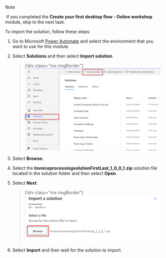 > [!NOTE]
> If you completed the **Create your first desktop flow - Online workshop** module, skip to the next task.

To import the solution, follow these steps:

1. Go to Microsoft [Power Automate](https://powerautomate.microsoft.com/?azure-portal=true) and select the environment that you want to use for this module.

1. Select **Solutions** and then select **Import solution**.

   > [!div class="mx-imgBorder"]
   > [![Screenshot showing the Import solution button.](../media/import-solution.png)](../media/import-solution.png#lightbox)

1. Select **Browse**.

1. Select the **InvoiceprocessingsolutionFirstLast_1_0_0_1.zip** solution file located in the solution folder and then select **Open**.

1. Select **Next**.

   > [!div class="mx-imgBorder"]
   > ![Screenshot showing the Import a solution dialog.](../media/browse.png)

1. Select **Import** and then wait for the solution to import.
